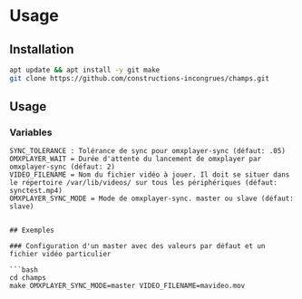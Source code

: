 # Usage

## Installation 

```bash
apt update && apt install -y git make
git clone https://github.com/constructions-incongrues/champs.git
```

## Usage

### Variables

```
SYNC_TOLERANCE : Tolérance de sync pour omxplayer-sync (défaut: .05)
OMXPLAYER_WAIT = Durée d'attente du lancement de omxplayer par omxplayer-sync (défaut: 2)
VIDEO_FILENAME = Nom du fichier vidéo à jouer. Il doit se situer dans le répertoire /var/lib/videos/ sur tous les périphériques (défaut: synctest.mp4)
OMXPLAYER_SYNC_MODE = Mode de omxplayer-sync. master ou slave (défaut: slave)


## Exemples

### Configuration d'un master avec des valeurs par défaut et un fichier vidéo particulier

```bash
cd champs
make OMXPLAYER_SYNC_MODE=master VIDEO_FILENAME=mavideo.mov
```

